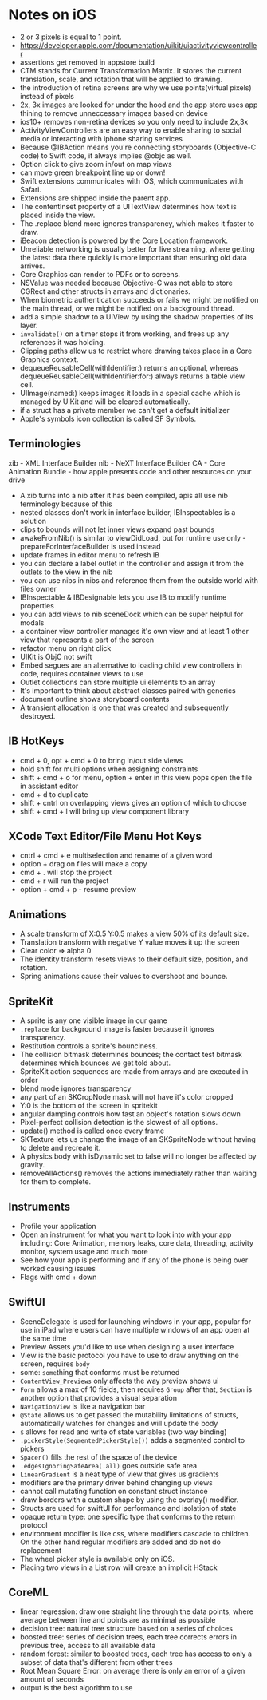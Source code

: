 # Notes on iOS

- 2 or 3 pixels is equal to 1 point.
- https://developer.apple.com/documentation/uikit/uiactivityviewcontroller
- assertions get removed in appstore build
- CTM stands for Current Transformation Matrix.  It stores the current translation, scale, and rotation that will be applied to drawing.
- the introduction of retina screens are why we use points(virtual pixels) instead of pixels
- 2x, 3x images are looked for under the hood and the app store uses app thining to remove unneccessary images based on device
- ios10+ removes non-retina devices so you only need to include 2x,3x
- ActivityViewControllers are an easy way to enable sharing to social media or interacting with iphone sharing services
- Because @IBAction means you're connecting storyboards (Objective-C code) to Swift code, it always implies @objc as well.
- Option click to give zoom in/out on map views
- can move green breakpoint line up or down!
- Swift extensions communicates with iOS, which communicates with Safari.
- Extensions are shipped inside the parent app.
- The contentInset property of a UITextView determines how text is placed inside the view. 
- The .replace blend more ignores transparency, which makes it faster to draw.
- iBeacon detection is powered by the Core Location framework.
- Unreliable networking is usually better for live streaming, where getting the latest data there quickly is more important than ensuring old data arrives.
- Core Graphics can render to PDFs or to screens. 
- NSValue was needed because Objective-C was not able to store CGRect and other structs in arrays and dictionaries.
- When biometric authentication succeeds or fails we might be notified on the main thread, or we might be notified on a background thread.
- add a simple shadow to a UIView by using the shadow properties of its layer.
- `invalidate()` on a timer stops it from working, and frees up any references it was holding. 
- Clipping paths allow us to restrict where drawing takes place in a Core Graphics context.
- dequeueReusableCell(withIdentifier:) returns an optional, whereas dequeueReusableCell(withIdentifier:for:) always returns a table view cell.
- UIImage(named:) keeps images it loads in a special cache which is managed by UIKit and will be cleared automatically.
- if a struct has a private member we can't get a default initializer
- Apple's symbols icon collection is called SF Symbols.

## Terminologies
xib - XML Interface Builder
nib - NeXT Interface Builder
CA - Core Animation
Bundle - how apple presents code and other resources on your drive
- A xib turns into a nib after it has been compiled, apis all use nib terminology because of this
- nested classes don't work in interface builder, IBInspectables is a solution
- clips to bounds will not let inner views expand past bounds
- awakeFromNib() is similar to viewDidLoad, but for runtime use only - prepareForInterfaceBuilder is used instead
- update frames in editor menu to refresh IB
- you can declare a label outlet in the controller and assign it from the outlets to the view in the nib
- you can use nibs in nibs and reference them from the outside world with files owner
- IBInspectable & IBDesignable lets you use IB to modify runtime properties
- you can add views to nib sceneDock which can be super helpful for modals
- a container view controller manages it's own view and at least 1 other view that represents a part of the screen
- refactor menu on right click
- UIKit is ObjC not swift
- Embed segues are an alternative to loading child view controllers in code, requires container views to use
- Outlet collections can store multiple ui elements to an array
- It's important to think about abstract classes paired with generics
- document outline shows storyboard contents
- A transient allocation is one that was created and subsequently destroyed. 

## IB HotKeys 
- cmd + 0, opt + cmd + 0 to bring in/out side views
- hold shift for multi options when assigning constraints
- shift + cmd + o for menu, option + enter in this view pops open the file in assistant editor
- cmd + d to duplicate
- shift + cntrl on overlapping views gives an option of which to choose 
- shift + cmd + l will bring up view component library

## XCode Text Editor/File Menu Hot Keys
- cntrl + cmd + e multiselection and rename of a given word
- option + drag on files will make a copy
- cmd + . will stop the project
- cmd + r will run the project
- option + cmd + p - resume preview

## Animations
- A scale transform of X:0.5 Y:0.5 makes a view 50% of its default size.
- Translation transform with negative Y value moves it up the screen
- Clear color => alpha 0
- The identity transform resets views to their default size, position, and rotation.
- Spring animations cause their values to overshoot and bounce. 

## SpriteKit
- A sprite is any one visible image in our game
- `.replace` for background image is faster because it ignores transparency.
- Restitution controls a sprite's bounciness.
- The collision bitmask determines bounces; the contact test bitmask determines which bounces we get told about.
- SpriteKit action sequences are made from arrays and are executed in order
- blend mode ignores transparency
- any part of an SKCropNode mask will not have it's color cropped
- Y:0 is the bottom of the screen in spritekit
- angular damping controls how fast an object's rotation slows down
- Pixel-perfect collision detection is the slowest of all options.
- update() method is called once every frame
- SKTexture lets us change the image of an SKSpriteNode without having to delete and recreate it. 
- A physics body with isDynamic set to false will no longer be affected by gravity. 
- removeAllActions() removes the actions immediately rather than waiting for them to complete.

## Instruments
- Profile your application
- Open an instrument for what you want to look into with your app including: Core Animation, memory leaks, core data, threading, activity monitor, system usage and much more
- See how your app is performing and if any of the phone is being over worked causing issues
- Flags with cmd + down

## SwiftUI
- SceneDelegate is used for launching windows in your app, popular for use in iPad where users can have multiple windows of an app open at the same time
- Preview Assets you'd like to use when designing a user interface
- View is the basic protocol you have to use to draw anything on the screen, requires `body`
- some: `some`thing that conforms must be returned
- `ContentView_Previews` only affects the way preview shows ui
- `Form` allows a max of 10 fields, then requires `Group` after that, `Section` is another option that provides a visual separation
- `NavigationView` is like a navigation bar
- `@State` allows us to get passed the mutability limitations of structs, automatically watches for changes and will update the body
- `$` allows for read and write of state variables (two way binding)
- `.pickerStyle(SegmentedPickerStyle())` adds a segmented control to pickers 
- `Spacer()` fills the rest of the space of the device
- `.edgesIgnoringSafeArea(.all)` goes outside safe area
- `LinearGradient` is a neat type of view that gives us gradients
- modifiers are the primary driver behind changing up views
- cannot call mutating function on constant struct instance
- draw borders with a custom shape by using the overlay() modifier.
- Structs are used for swiftUI for performance and isolation of state
- opaque return type: one specific type that conforms to the return protocol
- environment modifier is like css, where modifiers cascade to children.  On the other hand regular modifiers are added and do not do replacement
- The wheel picker style is available only on iOS. 
- Placing two views in a List row will create an implicit HStack

## CoreML
- linear regression: draw one straight line through the data points, where average between line and points are as minimal as possible
- decision tree: natural tree structure based on a series of choices
- boosted tree: series of decision trees, each tree corrects errors in previous tree, access to all available data
- random forest: similar to boosted trees, each tree has access to only a subset of data that's different from other trees
- Root Mean Square Error: on average there is only an error of a given amount of seconds
- output is the best algorithm to use